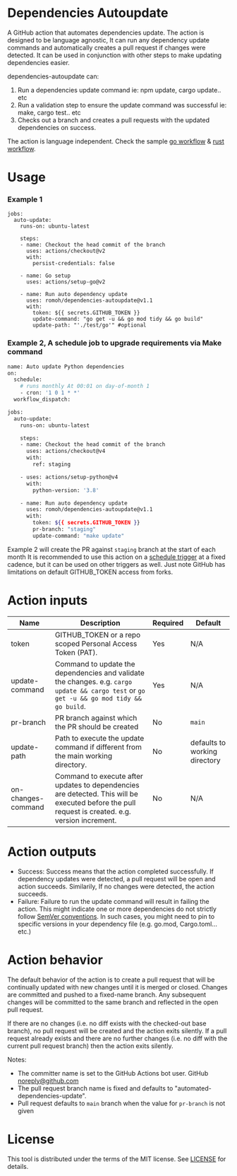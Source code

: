 # Dependencies Autoupdate
A GitHub action that automates dependencies update. The action is designed to be language agnostic, It can run any dependency update commands and automatically creates a pull request if changes were detected. It can be used in conjunction with other steps to make updating dependencies easier.

dependencies-autoupdate can:
1. Run a dependencies update command ie: npm update, cargo update.. etc
2. Run a validation step to ensure the update command was successful ie: make, cargo test.. etc
3. Checks out a branch and creates a pull requests with the updated dependencies on success.

The action is language independent. Check the sample [go workflow](https://github.com/romoh/dependencies-autoupdate/blob/main/.github/workflows/autoupdate-dependencies-go.yml) & [rust workflow](https://github.com/romoh/dependencies-autoupdate/blob/main/.github/workflows/autoupdate-dependencies-rust.yml).

# Usage
### Example 1
```
jobs:
  auto-update:
    runs-on: ubuntu-latest

    steps:
    - name: Checkout the head commit of the branch
      uses: actions/checkout@v2
      with:
        persist-credentials: false
                  
    - name: Go setup
      uses: actions/setup-go@v2
             
    - name: Run auto dependency update 
      uses: romoh/dependencies-autoupdate@v1.1
      with: 
        token: ${{ secrets.GITHUB_TOKEN }}
        update-command: "go get -u && go mod tidy && go build"
        update-path: "'./test/go'" #optional
```

### Example 2, A schedule job to upgrade requirements via Make command
```bash
name: Auto update Python dependencies
on:
  schedule:
    # runs monthly At 00:01 on day-of-month 1
    - cron: '1 0 1 * *'
  workflow_dispatch:

jobs:
  auto-update:
    runs-on: ubuntu-latest

    steps:
    - name: Checkout the head commit of the branch
      uses: actions/checkout@v4
      with:
        ref: staging

    - uses: actions/setup-python@v4
      with:
        python-version: '3.8'

    - name: Run auto dependency update
      uses: romoh/dependencies-autoupdate@v1.1
      with:
        token: ${{ secrets.GITHUB_TOKEN }}
        pr-branch: "staging"
        update-command: "make update"

```

Example 2 will create the PR against `staging` branch at the start of each month
It is recommended to use this action on a [schedule trigger](https://docs.github.com/en/actions/reference/workflow-syntax-for-github-actions#onschedule) at a fixed cadence, but it can be used on other triggers as well. Just note GitHub has limitations on default GITHUB_TOKEN access from forks.

# Action inputs

Name |	Description	| Required | Default
--| --| --| --|
token |	GITHUB_TOKEN or a repo scoped Personal Access Token (PAT). | Yes | N/A
update-command | Command to update the dependencies and validate the changes. e.g. `cargo update && cargo test` or `go get -u && go mod tidy && go build`. | Yes | N/A
pr-branch | PR branch against which the PR should be created  | No | `main`
update-path | Path to execute the update command if different from the main working directory. | No | defaults to working directory
on-changes-command | Command to execute after updates to dependencies are detected. This will be executed before the pull request is created. e.g. version increment. | No | N/A

# Action outputs
- Success: Success means that the action completed successfully. If dependency updates were detected, a pull request will be open and action succeeds. Similarily, If no changes were detected, the action succeeds.
- Failure: Failure to run the update command will result in failing the action. This might indicate one or more dependencies do not strictly follow [SemVer conventions](https://semver.org/). In such cases, you might need to pin to specific versions in your dependency file (e.g. go.mod, Cargo.toml... etc.)

# Action behavior
The default behavior of the action is to create a pull request that will be continually updated with new changes until it is merged or closed. Changes are committed and pushed to a fixed-name branch. Any subsequent changes will be committed to the same branch and reflected in the open pull request.

If there are no changes (i.e. no diff exists with the checked-out base branch), no pull request will be created and the action exits silently.
If a pull request already exists and there are no further changes (i.e. no diff with the current pull request branch) then the action exits silently.

Notes:
* The committer name is set to the GitHub Actions bot user. GitHub <noreply@github.com>
* The pull request branch name is fixed and defaults to "automated-dependencies-update".
* Pull request defaults	to `main` branch when the value for `pr-branch` is not given 

# License
This tool is distributed under the terms of the MIT license. See [LICENSE](https://github.com/romoh/dependencies-autoupdate/blob/main/LICENSE) for details.

